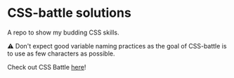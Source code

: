 # CSS-battle solutions

A repo to show my budding CSS skills.

⚠️ Don't expect good variable naming practices as the goal of CSS-battle is to use as few characters as possible.

Check out CSS Battle [here](https://cssbattle.dev/)!
